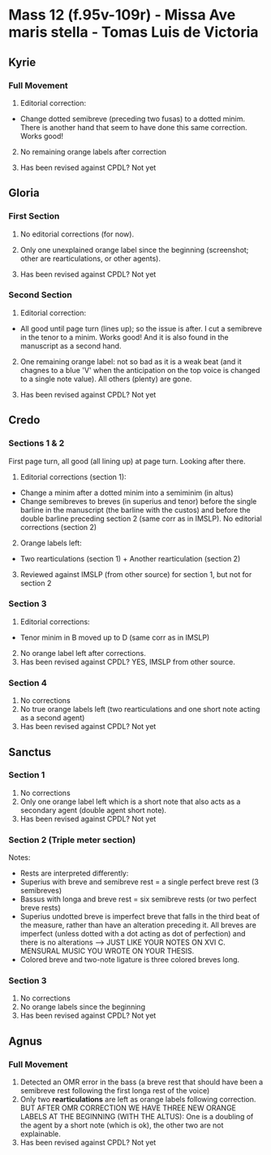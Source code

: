 # Mass 12 (f.95v-109r) - Missa Ave maris stella - Tomas Luis de Victoria



## Kyrie
### Full Movement

1. Editorial correction:
- Change dotted semibreve (preceding two fusas) to a dotted minim. There is another hand that seem to have done this same correction. Works good!

2. No remaining orange labels after correction

3. Has been revised against CPDL? Not yet


## Gloria
### First Section

1. No editorial corrections (for now).

2. Only one unexplained orange label since the beginning (screenshot; other are rearticulations, or other agents).

3. Has been revised against CPDL? Not yet


### Second Section

1. Editorial correction:
- All good until page turn (lines up); so the issue is after. I cut a semibreve in the tenor to a minim. Works good! And it is also found in the manuscript as a second hand.

2. One remaining orange label: not so bad as it is a weak beat (and it chagnes to a blue 'V' when the anticipation on the top voice is changed to a single note value). All others (plenty) are gone.

3. Has been revised against CPDL? Not yet



## Credo
### Sections 1 & 2
First page turn, all good (all lining up) at page turn. Looking after there.
1. Editorial corrections (section 1):
- Change a minim after a dotted minim into a semiminim (in altus)
- Change semibreves to breves (in superius and tenor) before the single barline in the manuscript (the barline with the custos) and before the double barline preceding section 2 (same corr as in IMSLP).
 No editorial corrections (section 2)
2. Orange labels left:
- Two rearticulations (section 1) + Another rearticulation (section 2)
3. Reviewed against IMSLP (from other source) for section 1, but not for section 2

### Section 3
1. Editorial corrections: 
- Tenor minim in B moved up to D (same corr as in IMSLP)
2. No orange label left after corrections.
3. Has been revised against CPDL? YES, IMSLP from other source.

### Section 4
1. No corrections
2. No true orange labels left (two rearticulations and one short note acting as a second agent)
3. Has been revised against CPDL? Not yet



## Sanctus
### Section 1
1. No corrections
2. Only one orange label left which is a short note that also acts as a secondary agent (double agent short note).
3. Has been revised against CPDL? Not yet

### Section 2 (Triple meter section)
Notes:
- Rests are interpreted differently:
 - Superius with breve and semibreve rest = a single perfect breve rest (3 semibreves)
 - Bassus with longa and breve rest = six semibreve rests (or two perfect breve rests)
- Superius undotted breve is imperfect breve that falls in the third beat of the measure, rather than have an alteration preceding it. All breves are imperfect (unless dotted with a dot acting as dot of perfection) and there is no alterations --> JUST LIKE YOUR NOTES ON XVI C. MENSURAL MUSIC YOU WROTE ON YOUR THESIS.
- Colored breve and two-note ligature is three colored breves long.

### Section 3
1. No corrections
2. No orange labels since the beginning
3. Has been revised against CPDL? Not yet



## Agnus
### Full Movement
1. Detected an OMR error in the bass (a breve rest that should have been a semibreve rest following the first longa rest of the voice)
2. Only two **rearticulations** are left as orange labels following correction. BUT AFTER OMR CORRECTION WE HAVE THREE NEW ORANGE LABELS AT THE BEGINNING (WITH THE ALTUS): One is a doubling of the agent by a short note (which is ok), the other two are not explainable.
3. Has been revised against CPDL? Not yet

